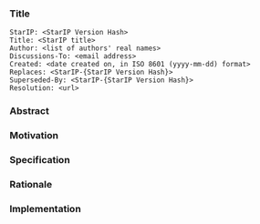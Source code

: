 ### Title

    StarIP: <StarIP Version Hash>
    Title: <StarIP title>
    Author: <list of authors' real names>
    Discussions-To: <email address>
    Created: <date created on, in ISO 8601 (yyyy-mm-dd) format>
    Replaces: <StarIP-{StarIP Version Hash}>
    Superseded-By: <StarIP-{StarIP Version Hash}>
    Resolution: <url>

### Abstract

### Motivation

### Specification

### Rationale

### Implementation

